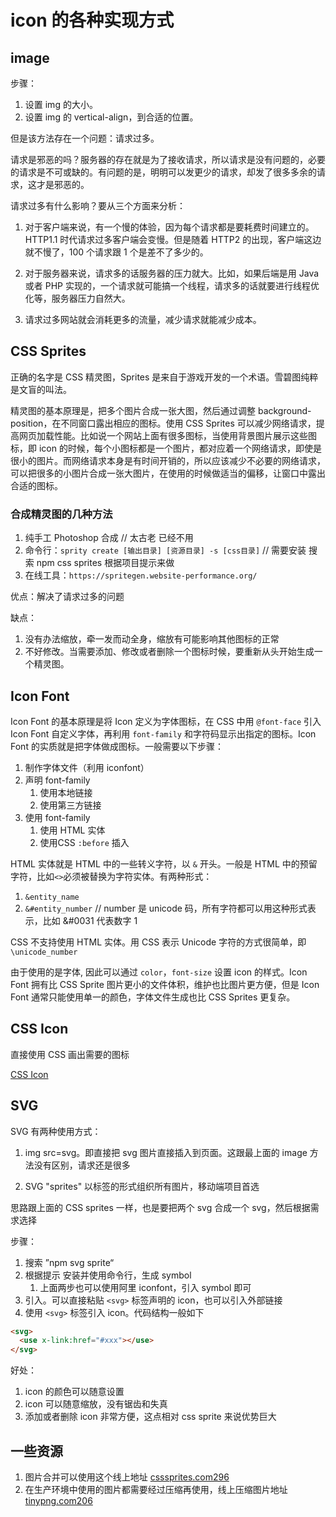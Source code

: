 # icon 的各种实现方式

## image

步骤：

1.  设置 img 的大小。
2. 设置 img 的 vertical-align，到合适的位置。

但是该方法存在一个问题：请求过多。

请求是邪恶的吗？服务器的存在就是为了接收请求，所以请求是没有问题的，必要的请求是不可或缺的。有问题的是，明明可以发更少的请求，却发了很多多余的请求，这才是邪恶的。

请求过多有什么影响？要从三个方面来分析：

1. 对于客户端来说，有一个慢的体验，因为每个请求都是要耗费时间建立的。HTTP1.1 时代请求过多客户端会变慢。但是随着 HTTP2 的出现，客户端这边就不慢了，100 个请求跟 1 个是差不了多少的。

2. 对于服务器来说，请求多的话服务器的压力就大。比如，如果后端是用 Java 或者 PHP 实现的，一个请求就可能搞一个线程，请求多的话就要进行线程优化等，服务器压力自然大。
3. 请求过多网站就会消耗更多的流量，减少请求就能减少成本。

## CSS Sprites

正确的名字是 CSS 精灵图，Sprites 是来自于游戏开发的一个术语。雪碧图纯粹是文盲的叫法。

精灵图的基本原理是，把多个图片合成一张大图，然后通过调整 background-position，在不同窗口露出相应的图标。使用 CSS Sprites 可以减少网络请求，提高网页加载性能。比如说一个网站上面有很多图标，当使用背景图片展示这些图标，即 icon 的时候，每个小图标都是一个图片，都对应着一个网络请求，即使是很小的图片。而网络请求本身是有时间开销的，所以应该减少不必要的网络请求，可以把很多的小图片合成一张大图片，在使用的时候做适当的偏移，让窗口中露出合适的图标。

### 合成精灵图的几种方法

1. 纯手工 Photoshop 合成  // 太古老 已经不用
2. 命令行：`sprity create [输出目录] [资源目录] -s [css目录]`  // 需要安装 搜索 npm css sprites 根据项目提示来做
3. 在线工具：`https://spritegen.website-performance.org/`

优点：解决了请求过多的问题

缺点：

1. 没有办法缩放，牵一发而动全身，缩放有可能影响其他图标的正常
2. 不好修改。当需要添加、修改或者删除一个图标时候，要重新从头开始生成一个精灵图。

## Icon Font

Icon Font 的基本原理是将 Icon 定义为字体图标，在 CSS 中用 `@font-face`  引入 Icon Font 自定义字体，再利用 `font-family` 和字符码显示出指定的图标。Icon Font 的实质就是把字体做成图标。一般需要以下步骤：

1. 制作字体文件（利用 iconfont）
2. 声明 font-family
   1. 使用本地链接
   2. 使用第三方链接
3. 使用 font-family
   1. 使用 HTML 实体
   2. 使用CSS `:before` 插入

HTML 实体就是 HTML 中的一些转义字符，以 `&` 开头。一般是 HTML 中的预留字符，比如`<>`必须被替换为字符实体。有两种形式：

1. `&entity_name`
2. `&#entity_number`   // number 是 unicode 码，所有字符都可以用这种形式表示，比如 &#0031 代表数字 1

CSS 不支持使用 HTML 实体。用 CSS 表示 Unicode 字符的方式很简单，即 `\unicode_number`

由于使用的是字体, 因此可以通过 `color`，`font-size` 设置 icon 的样式。Icon Font 拥有比 CSS Sprite 图片更小的文件体积，维护也比图片更方便，但是 Icon Font 通常只能使用单一的颜色，字体文件生成也比 CSS Sprites 更复杂。

## CSS Icon

直接使用 CSS 画出需要的图标

[CSS Icon](https://cssicon.space/#/)

## SVG

SVG 有两种使用方式：

1. img src=svg。即直接把 svg 图片直接插入到页面。这跟最上面的 image 方法没有区别，请求还是很多

2. SVG "sprites" 以标签的形式组织所有图片，移动端项目首选


思路跟上面的 CSS sprites 一样，也是要把两个 svg 合成一个 svg，然后根据需求选择

步骤：

1. 搜索 ”npm svg sprite“
2. 根据提示 安装并使用命令行，生成 symbol
   1. 上面两步也可以使用阿里 iconfont，引入 symbol 即可
3. 引入。可以直接粘贴 `<svg>` 标签声明的 icon，也可以引入外部链接
4. 使用 `<svg>` 标签引入 icon。代码结构一般如下

```html
<svg>
  <use x-link:href="#xxx"></use>
</svg>
```

好处：

1. icon 的颜色可以随意设置
2. icon 可以随意缩放，没有锯齿和失真
3. 添加或者删除 icon 非常方便，这点相对 css sprite 来说优势巨大

## 一些资源

1. 图片合并可以使用这个线上地址 [csssprites.com296](http://csssprites.com/)
2. 在生产环境中使用的图片都需要经过压缩再使用，线上压缩图片地址 [tinypng.com206](https://tinypng.com/)